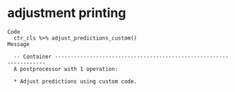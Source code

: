 # adjustment printing

    Code
      ctr_cls %>% adjust_predictions_custom()
    Message
      
      -- Container -------------------------------------------------------------------
      A postprocessor with 1 operation:
      
      * Adjust predictions using custom code.

